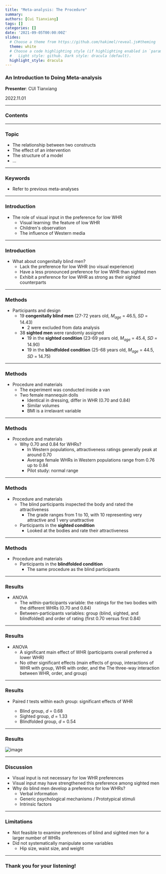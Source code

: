```yaml
---
title: "Meta-analysis: The Procedure"
summary: 
authors: [Cui Tianxiang]
tags: []
categories: []
date: '2021-09-05T00:00:00Z'
slides:
  # Choose a theme from https://github.com/hakimel/reveal.js#theming
  theme: white
  # Choose a code highlighting style (if highlighting enabled in `params.toml`)
  #   Light style: github. Dark style: dracula (default).
  highlight_style: dracula
---
```


### An Introduction to Doing Meta-analysis

**Presenter**: CUI Tianxiang

2022.11.01

---

### Contents



---

### Topic

- The relationship between two constructs
- The effect of an intervention
- The structure of a model
- ...

---

### Keywords

- Refer to previous meta-analyses

---

### Introduction

- The role of visual input in the preference for low WHR
  - Visual learning: the feature of low WHR
  - Children's observation
  - The influence of Western media

---

### Introduction

- What about congenitally blind men?
  - Lack the preference for low WHR (no visual experience)
  - Have a less pronounced preference for low WHR than sighted men
  - Exhibit a preference for low WHR as strong as their sighted counterparts

---

### Methods

- Participants and design
  - 19 **congenitally blind men** (27-72 years old, *M<sub>age</sub>* = 46.5, *SD* = 14.43)
    - 2 were excluded from data analysis
  - 38 **sighted men** were randomly assigned
    - 19 in the **sighted condition** (23-69 years old, *M<sub>age</sub>* = 45.4, *SD* = 14.90)
    - 19 in the **blindfolded condition** (25-68 years old, *M<sub>age</sub>* = 44.5, *SD* = 14.75)

---

### Methods

- Procedure and materials
  - The experiment was conducted inside a van
  - Two female mannequin dolls
    - Identical in dressing, differ in WHR (0.70 and 0.84)
    - Similar volumes
    - BMI is a irrelavant variable


---

### Methods

- Procedure and materials
  - Why 0.70 and 0.84 for WHRs?
    - In Western populations, attractiveness ratings generally peak at around 0.70
    - Average female WHRs in Western populations range from 0.76 up to 0.84
    - Pilot study: normal range

---

### Methods


- Procedure and materials
  - The blind participants inspected the body and rated the attractiveness
    - The grade ranges from 1 to 10, with 10 representing very attractive and 1 very unattractive
  - Participants in the **sighted condition**
    - Looked at the bodies and rate their attractiveness

---

### Methods
- Procedure and materials
  - Participants in the **blindfolded condition**
    - The same procedure as the blind participants


---

### Results


- ANOVA
  - The within-participants variable: the ratings for the two bodies with the different WHRs (0.70 and 0.84)
  - Between-participants variables: group (blind, sighted, and blindfolded) and order of rating (first 0.70 versus first 0.84)



---

### Results
- ANOVA
  - A significant main effect of WHR (participants overall preferred a lower WHR)
  - No other significant effects (main effects of group, interactions of WHR with group, WHR with order, and the The three-way interaction between WHR, order, and group)


---

### Results

- Paired *t* tests within each group: significant effects of WHR

  - Blind group, *d* = 0.68
  - Sighted group, *d* = 1.33
  - Blindfolded group, *d* = 0.54

---

### Results

![image](fig-1.jpg)

---

### Discussion

- Visual input is not necessary for low WHR preferences
- Visual input may have strengthened this preference among sighted men
- Why do blind men develop a preference for low WHRs?
  - Verbal information
  - Generic psychological mechanisms / Prototypical stimuli
  - Intrinsic factors


---

### Limitations

- Not feasible to examine preferences of blind and sighted men for a larger number of WHRs
- Did not systematically manipulate some variables
  - Hip size, waist size, and weight
---

### Thank you for your listening!

